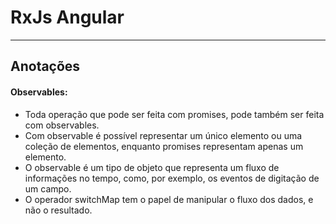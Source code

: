 # RxJs Angular

----

## Anotações

#### Observables:
- Toda operação que pode ser feita com promises, pode também ser feita com observables.
- Com observable é possível representar um único elemento ou uma coleção de elementos, enquanto promises representam apenas um elemento.
- O observable é um tipo de objeto que representa um fluxo de informações no tempo, como, por exemplo, os eventos de digitação de um campo.
- O operador switchMap tem o papel de manipular o fluxo dos dados, e não o resultado.


